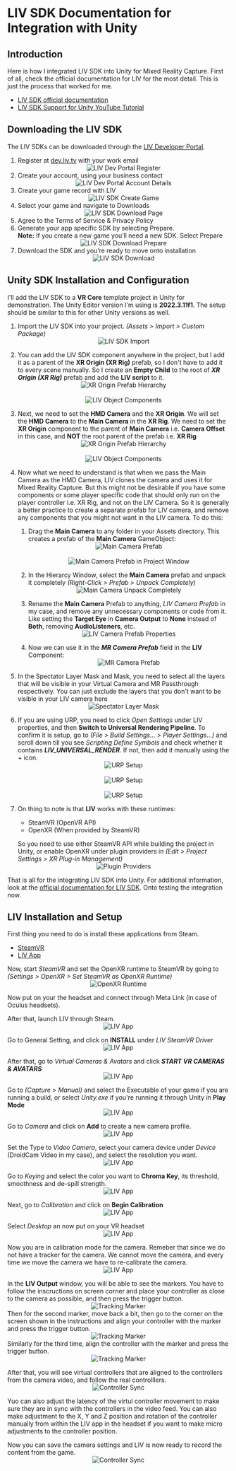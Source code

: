# LIV SDK Documentation for Integration with Unity

## Introduction

Here is how I integrated LIV SDK into Unity for Mixed Reality Capture. First of all, check the official documentation for LIV for the most detail. This is just the process that worked for me.

- [LIV SDK official documentation](https://docs.liv.tv/)
- [LIV SDK Support for Unity YouTube Tutorial](https://youtu.be/FSXfNXu0mT0)

## Downloading the LIV SDK

The LIV SDKs can be downloaded through the [LIV Developer Portal](https://dev.liv.tv/).

1. Register at [dev.liv.tv](https://dev.liv.tv/) with your work email<br>
   <span style="display: flex; justify-content:center;">![LIV Dev Portal Register](/Images/Download1.png)</span>
2. Create your account, using your business contact<br>
   <span style="display: flex; justify-content:center;">![LIV Dev Portal Account Details](/Images/Download2.png)</span>
3. Create your game record with LIV<br>
   <span style="display: flex; justify-content:center;">![LIV SDK Create Game](/Images/Download3.png)</span>
4. Select your game and navigate to Downloads<br>
   <span style="display: flex; justify-content:center;">![LIV SDK Download Page](/Images/Download4.png)</span>
5. Agree to the Terms of Service & Privacy Policy
6. Generate your app specific SDK by selecting Prepare.<br>
   **Note:** If you create a new game you’ll need a new SDK. Select Prepare
   <span style="display: flex; justify-content:center;">![LIV SDK Download Prepare](/Images/Download6.png)</span>
7. Download the SDK and you’re ready to move onto installation<br>
   <span style="display: flex; justify-content:center;">![LIV SDK Download](/Images/Download7.png)</span>

## Unity SDK Installation and Configuration

I'll add the LIV SDK to a **VR Core** template project in Unity for demonstration. The Unity Editor version I'm using is **2022.3.11f1**. The setup should be similar to this for other Unity versions as well.

1. Import the LIV SDK into your project. _(Assets > Import > Custom Package)_<br>
   <span style="display: flex; justify-content:center;">![LIV SDK Import](/Images/Config1.png)</span>

2. You can add the LIV SDK component anywhere in the project, but I add it as a parent of the **XR Origin (XR Rig)** prefab, so I don't have to add it to every scene manually. So I create an **Empty Child** to the root of **_XR Origin (XR Rig)_** prefab and add the **LIV script** to it.<br>
   <span style="display: flex; justify-content:center;">![XR Origin Prefab Hierarchy](/Images/Config2.png)</span><br>
   <span style="display: flex; justify-content:center;">![LIV Object Components](/Images/Config3.png)</span>

3. Next, we need to set the **HMD Camera** and the **XR Origin**. We will set the **HMD Camera** to the **Main Camera** in the **XR Rig**. We need to set the **XR Origin** component to the parent of **Main Camera** i.e. **Camera Offset** in this case, and **NOT** the root parent of the prefab i.e. **XR Rig**<br>
   <span style="display: flex; justify-content:center;">![XR Origin Prefab Hierarchy](/Images/Config4.png)</span><br>
   <span style="display: flex; justify-content:center;">![LIV Object Components](/Images/Config5.png)</span>

4. Now what we need to understand is that when we pass the Main Camera as the HMD Camera, LIV clones the camera and uses it for Mixed Reality Capture. But this might not be desirable if you have some components or some player specific code that should only run on the player controller i.e. XR Rig, and not on the LIV Camera. So it is generally a better practice to create a separate prefab for LIV camera, and remove any components that you might not want in the LIV camera. To do this:

   1. Drag the **Main Camera** to any folder in your Assets directory. This creates a prefab of the **Main Camera** GameObject:<br>
      <span style="display: flex; justify-content:center;">![Main Camera Prefab](/Images/Config6.png)</span><br>
      <span style="display: flex; justify-content:center;">![Main Camera Prefab in Project Window](/Images/Config7.png)</span>

   2. In the Hierarcy Window, select the **Main Camera** prefab and unpack it completely _(Right-Click > Prefab > Unpack Completely)_<br>
      <span style="display: flex; justify-content:center;">![Main Camera Unpack Completely](/Images/Config8.png)</span>

   3. Rename the **Main Camera** Prefab to anything, _LIV Camera Prefab_ in my case, and remove any unnecessary components or code from it. Like setting the **Target Eye** in **Camera Output** to **None** instead of **Both**, removing **AudioListeners**, etc.<br>
      <span style="display: flex; justify-content:center;">![LIV Camera Prefab Properties](/Images/Config9.png)</span>

   4. Now we can use it in the **_MR Camera Prefab_** field in the **LIV** Component:<br>
      <span style="display: flex; justify-content:center;">![MR Camera Prefab](/Images/Config10.png)</span>

5. In the Spectator Layer Mask and Mask, you need to select all the layers that will be visible in your Virtual Camera and MR Passthrough respectively. You can just exclude the layers that you don't want to be visible in your LIV camera here<br>
   <span style="display: flex; justify-content:center;">![Spectator Layer Mask](/Images/Config10.png)</span>

6. If you are using URP, you need to click _Open Settings_ under LIV properties, and then **Switch to Universal Rendering Pipeline**. To confirm it is setup, go to _(File > Build Settings... > Player Settings...)_ and scroll down till you see _Scripting Define Symbols_ and check whether it contains **_LIV_UNIVERSAL_RENDER_**. If not, then add it manually using the + icon.<br>
   <span style="display: flex; justify-content:center;">![URP Setup](/Images/Config11.png)</span><br>
   <span style="display: flex; justify-content:center;">![URP Setup](/Images/Config12.png)</span><br>
   <span style="display: flex; justify-content:center;">![URP Setup](/Images/Config13.png)</span>

7. On thing to note is that **LIV** works with these runtimes:

   - SteamVR (OpenVR API)
   - OpenXR (When provided by SteamVR)

   So you need to use either SteamVR API while building the project in Unity, or enable OpenXR under plugin providers in _(Edit > Project Settings > XR Plug-in Management)_
   <span style="display: flex; justify-content:center;">![Plugin Providers](/Images/Config14.png)</span>

That is all for the integrating LIV SDK into Unity. For additional information, look at the [official documentation for LIV SDK](https://docs.liv.tv/). Onto testing the integration now.

## LIV Installation and Setup

First thing you need to do is install these applications from Steam.

- [SteamVR](https://store.steampowered.com/app/250820/SteamVR/)
- [LIV App](https://store.steampowered.com/app/755540/LIV/)

Now, start _SteamVR_ and set the OpenXR runtime to SteamVR by going to _(Settings > OpenXR > Set SteamVR as OpenXR Runtime)_
<span style="display: flex; justify-content:center;">![OpenXR Runtime](/Images/Setup1.png)</span>

Now put on your the headset and connect through Meta Link (in case of Oculus headsets).

After that, launch LIV through Steam.
<span style="display: flex; justify-content:center;">![LIV App](/Images/Setup2.png)</span>

Go to General Setting, and click on **INSTALL** under _LIV SteamVR Driver_
<span style="display: flex; justify-content:center;">![LIV App](/Images/Setup3.png)</span>

After that, go to _Virtual Cameras & Avatars_ and click **_START VR CAMERAS & AVATARS_**
<span style="display: flex; justify-content:center;">![LIV App](/Images/Setup4.png)</span>

Go to _(Capture > Manual)_ and select the Executable of your game if you are running a build, or select _Unity.exe_ if you're running it through Unity in **Play Mode**
<span style="display: flex; justify-content:center;">![LIV App](/Images/Setup5.png)</span>

Go to _Camera_ and click on **Add** to create a new camera profile.
<span style="display: flex; justify-content:center;">![LIV App](/Images/Setup6.png)</span>

Set the Type to _Video Camera_, select your camera device under _Device_ (DroidCam Video in my case), and select the resolution you want.
<span style="display: flex; justify-content:center;">![LIV App](/Images/Setup7.png)</span>

Go to _Keying_ and select the color you want to **Chroma Key**, its threshold, smoothness and de-spill strength.
<span style="display: flex; justify-content:center;">![LIV App](/Images/Setup8.png)</span>

Next, go to _Calibration_ and click on **Begin Calibration**
<span style="display: flex; justify-content:center;">![LIV App](/Images/Setup9.png)</span>

Select _Desktop_ an now put on your VR headset
<span style="display: flex; justify-content:center;">![LIV App](/Images/Setup10.png)</span>

Now you are in calibration mode for the camera. Remeber that since we do not have a tracker for the camera. We cannot move the camera, and every time we move the camera we have to re-calibrate the camera.
<span style="display: flex; justify-content:center;">![LIV App](/Images/Setup11.png)</span>

In the **LIV Output** window, you will be able to see the markers. You have to follow the inscructions on screen corner and place your controller as close to the camera as possible, and then press the trigger button.
<span style="display: flex; justify-content:center;">![Tracking Marker](/Images/Marker1.png)</span>
Then for the second marker, move back a bit, then go to the corner on the screen shown in the instructions and align your controller with the marker and press the trigger button.
<span style="display: flex; justify-content:center;">![Tracking Marker](/Images/Marker2.png)</span>
Similarly for the third time, align the controller with the marker and press the trigger button.
<span style="display: flex; justify-content:center;">![Tracking Marker](/Images/Marker3.png)</span>

After that, you will see virtual controllers that are aligned to the controllers from the camera video, and follow the real controlllers.
<span style="display: flex; justify-content:center;">![Controller Sync](/Images/Calibrated1.png)</span>

Yuo can also adjust the latency of the virtul controller movement to make sure they are in sync with the controllers in the video feed. You can also make adjustment to the X, Y and Z position and rotation of the controller manually from within the LIV app in the headset if you want to make micro adjustments to the controller position.

Now you can save the camera settings and LIV is now ready to record the content from the game.
<span style="display: flex; justify-content:center;">![Controller Sync](/Images/Calibrated2.png)</span>